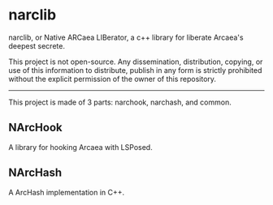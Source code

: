 # narclib

narclib, or Native ARCaea LIBerator, a c++ library for liberate Arcaea's deepest secrete.

This project is not open-source. 
Any dissemination, distribution, copying, or use of this information to distribute, publish in any form is strictly prohibited 
without the explicit permission of the owner of this repository.

---

This project is made of 3 parts: narchook, narchash, and common.

## NArcHook

A library for hooking Arcaea with LSPosed.

## NArcHash

A ArcHash implementation in C++.